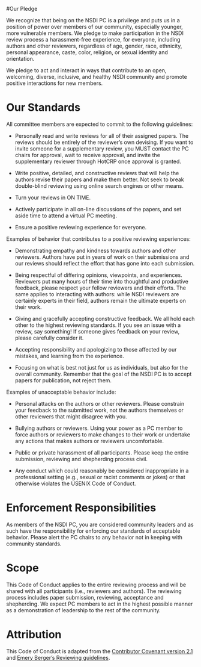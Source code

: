 #Our Pledge

We recognize that being on the NSDI PC is a privilege and puts us in a
position of power over members of our community, especially younger,
more vulnerable members. We pledge to make participation in the NSDI
review process a harassment-free experience, for everyone, including
authors and other reviewers, regardless of age, gender, race,
ethnicity, personal appearance, caste, color, religion, or sexual
identity and orientation.

We pledge to act and interact in ways that contribute to an open,
welcoming, diverse, inclusive, and healthy NSDI community and promote
positive interactions for new members.

# Our Standards

All committee members are expected to commit to the following guidelines:

* Personally read and write reviews for all of their assigned
papers. The reviews should be entirely of the reviewer’s own
devising. If you want to invite someone for a supplementary review,
you MUST contact the PC chairs for approval, wait to receive approval,
and invite the supplementary reviewer through HotCRP once approval is
granted.

* Write positive, detailed, and constructive reviews that will help
the authors revise their papers and make them better.  Not seek to
break double-blind reviewing using online search engines or other
means.

* Turn your reviews in ON TIME.

* Actively participate in all on-line discussions of the papers, and
  set aside time to attend a virtual PC meeting.

* Ensure a positive reviewing experience for everyone.

Examples of behavior that contributes to a positive reviewing experiences:

* Demonstrating empathy and kindness towards authors and other
  reviewers. Authors have put in years of work on their submissions
  and our reviews should reflect the effort that has gone into each
  submission.

* Being respectful of differing opinions, viewpoints, and
  experiences. Reviewers put many hours of their time into thoughtful
  and productive feedback, please respect your fellow reviewers and
  their efforts. The same applies to interacting with authors: while
  NSDI reviewers are certainly experts in their field, authors remain
  the ultimate experts on their work.

* Giving and gracefully accepting constructive feedback. We all hold
  each other to the highest reviewing standards. If you see an issue
  with a review, say something! If someone gives feedback on your
  review, please carefully consider it.

* Accepting responsibility and apologizing to those affected by our
  mistakes, and learning from the experience.

* Focusing on what is best not just for us as individuals, but also
  for the overall community. Remember that the goal of the NSDI PC is
  to accept papers for publication, not reject them.

Examples of unacceptable behavior include:

* Personal attacks on the authors or other reviewers. Please constrain
  your feedback to the submitted work, not the authors themselves or
  other reviewers that might disagree with you.

* Bullying authors or reviewers. Using your power as a PC member to
  force authors or reviewers to make changes to their work or
  undertake any actions that makes authors or reviewers uncomfortable.

* Public or private harassment of all participants. Please keep the
  entire submission, reviewing and shepherding process civil.

* Any conduct which could reasonably be considered inappropriate in a
  professional setting (e.g., sexual or racist comments or jokes) or
  that otherwise violates the USENIX Code of Conduct.

# Enforcement Responsibilities

As members of the NSDI PC, you are considered community leaders and as
such have the responsibility for enforcing our standards of acceptable
behavior. Please alert the PC chairs to any behavior not in keeping
with community standards.

# Scope

This Code of Conduct applies to the entire reviewing process and will
be shared with all participants (i.e., reviewers and authors). The
reviewing process includes paper submission, reviewing, acceptance and
shepherding. We expect PC members to act in the highest possible
manner as a demonstration of leadership to the rest of the community.

# Attribution

This Code of Conduct is adapted from the [Contributor Covenant version
2.1](https://www.contributor-covenant.org/version/2/1/code_of_conduct.html)
and [Emery Berger’s Reviewing
guidelines](https://emeryblogger.com/2018/03/22/reviewing-guidelines-for-program-committee-members/).
